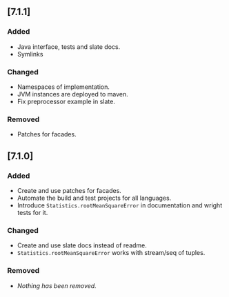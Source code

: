 ## [7.1.1]
### Added
- Java interface, tests and slate docs.
- Symlinks

### Changed
- Namespaces of implementation.
- JVM instances are deployed to maven.
- Fix preprocessor example in slate.

### Removed
- Patches for facades.

## [7.1.0]
### Added
- Create and use patches for facades.
- Automate the build and test projects for all languages.
- Introduce `Statistics.rootMeanSquareError` in documentation and wright tests for it.

### Changed
- Create and use slate docs instead of readme.
- `Statistics.rootMeanSquareError` works with stream/seq of tuples.

### Removed
- _Nothing has been removed._
